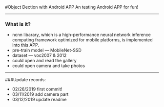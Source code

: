 #Object Dection with Android APP
An testing Android APP for fun! 

---

### What is it?

* ncnn libarary, which is a high-performance neural network inference
computing framework optimized for mobile platforms, is implemented into this APP.
* pre-train model — MobileNet-SSD
* dataset — voc2007 & 2012
* could open and read the gallery
* could open camera and take photos 
---

###Update records:
* 02/26/2019 first commit!
* 03/11/2019 add camera part
* 03/12/2019 update readme
